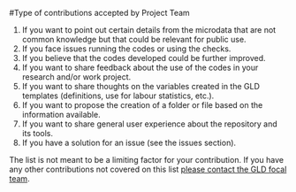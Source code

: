 #Type of contributions accepted by Project Team

1. If you want to point out certain details from the microdata that are not common knowledge but that could be relevant for public use.
2. If you face issues running the codes or using the checks. 
3. If you believe that the codes developed could be further improved. 
4. If you want to share feedback about the use of the codes in your research and/or work project. 
5. If you want to share thoughts on the variables created in the GLD templates (definitions, use for labour statistics, etc.). 
6. If you want to propose the creation of a folder or file based on the information available. 
7. If you want to share general user experience about the repository and its tools. 
8. If you have a solution for an issue (see the issues section).

The list is not meant to be a limiting factor for your contribution. If you have any other contributions not covered on this list [please contact the GLD focal team](gld@worldbank.org).
